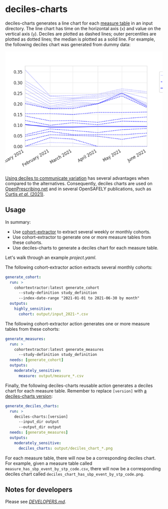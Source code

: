 # deciles-charts

deciles-charts generates a line chart for each [measure table][1] in an input directory.
The line chart has time on the horizontal axis (`x`) and value on the vertical axis (`y`).
Deciles are plotted as dashed lines;
outer percentiles are plotted as dotted lines;
the median is plotted as a solid line.
For example, the following deciles chart was generated from dummy data:

![A deciles chart generated from dummy data](img/deciles_chart_has_sbp_event_by_population.png)

[Using deciles to communicate variation][2] has several advantages when compared to the alternatives.
Consequently, deciles charts are used on [OpenPrescribing.net][]
and in several OpenSAFELY publications, such as [Curtis _et al._ (2021)][3].

## Usage

In summary:

* Use [cohort-extractor][] to extract several weekly or monthly cohorts.
* Use cohort-extractor to generate one or more measure tables from these cohorts.
* Use deciles-charts to generate a deciles chart for each measure table.

Let's walk through an example _project.yaml_.

The following cohort-extractor action extracts several monthly cohorts:

```yaml
generate_cohort:
  run: >
    cohortextractor:latest generate_cohort
      --study-definition study_definition
      --index-date-range "2021-01-01 to 2021-06-30 by month"
  outputs:
    highly_sensitive:
      cohort: output/input_2021-*.csv
```

The following cohort-extractor action generates one or more measure tables from these cohorts:

```yaml
generate_measures:
  run: >
    cohortextractor:latest generate_measures
      --study-definition study_definition
  needs: [generate_cohort]
  outputs:
    moderately_sensitive:
      measure: output/measure_*.csv
```

Finally, the following deciles-charts reusable action generates a deciles chart for each measure table.
Remember to replace `[version]` with [a deciles-charts version][4]:

```yaml
generate_deciles_charts:
  run: >
    deciles-charts:[version]
      --input_dir output
      --output_dir output
  needs: [generate_measures]
  outputs:
    moderately_sensitive:
      deciles_charts: output/deciles_chart_*.png
```

For each measure table, there will now be a corresponding deciles chart.
For example, given a measure table called `measure_has_sbp_event_by_stp_code.csv`,
there will now be a corresponding deciles chart called `deciles_chart_has_sbp_event_by_stp_code.png`.

## Notes for developers

Please see [_DEVELOPERS.md_](DEVELOPERS.md).

[1]: https://docs.opensafely.org/measures/
[2]: https://www.thedatalab.org/blog/2019/04/communicating-variation-in-prescribing-why-we-use-deciles/
[3]: https://www.opensafely.org/research/2021/service-restoration-observatory-1/
[4]: https://github.com/opensafely-actions/deciles-charts/tags
[cohort-extractor]: https://docs.opensafely.org/actions-cohortextractor/
[OpenPrescribing.net]: https://openprescribing.net/
